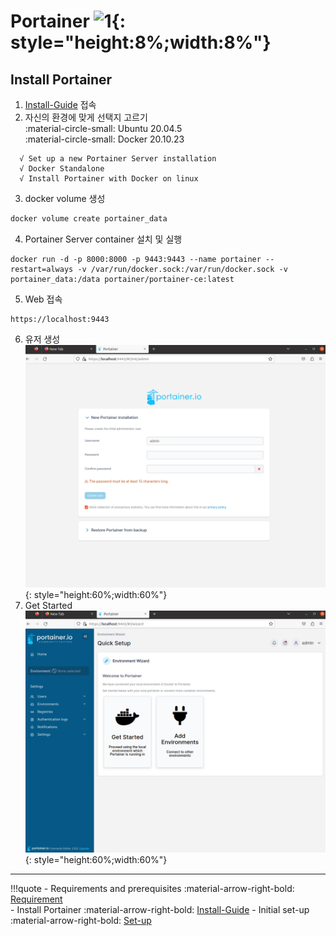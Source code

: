 # Portainer ![1](https://noticon-static.tammolo.com/dgggcrkxq/image/upload/v1616563477/noticon/ipubxwijm8ldq1xbayz8.png){: style="height:8%;width:8%"}  

## Install Portainer  

  1. [Install-Guide](https://docs.portainer.io/start/install) 접속
  2. 자신의 환경에 맞게 선택지 고르기  
    :material-circle-small: Ubuntu 20.04.5  
    :material-circle-small: Docker 20.10.23

  ```
    √ Set up a new Portainer Server installation
    √ Docker Standalone
    √ Install Portainer with Docker on linux
  ```
  3. docker volume 생성
  ``` bash
  docker volume create portainer_data
  ```
  4. Portainer Server container 설치 및 실행
  ```
  docker run -d -p 8000:8000 -p 9443:9443 --name portainer --restart=always -v /var/run/docker.sock:/var/run/docker.sock -v portainer_data:/data portainer/portainer-ce:latest
  ```
  5. Web 접속
  ```
  https://localhost:9443
  ```
  6. 유저 생성  
  ![1](images/portainer-1.png){: style="height:60%;width:60%"}  
  7. Get Started   
  ![2](images/portainer-2.png){: style="height:60%;width:60%"}  
---
!!!quote
    - Requirements and prerequisites :material-arrow-right-bold:
    [Requirement](https://docs.portainer.io/start/requirements-and-prerequisites)  
    - Install Portainer :material-arrow-right-bold:
    [Install-Guide](https://docs.portainer.io/start/install)
    - Initial set-up :material-arrow-right-bold:
    [Set-up](https://docs.portainer.io/start/install/server/setup)

